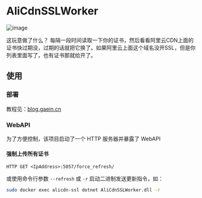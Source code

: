 # AliCdnSSLWorker

![image](https://github.com/nidbCN/AliCdnSSLWorker/assets/36162655/cb36b8b9-063e-44a8-bd6c-02d312f1e5e9)

这玩意做了什么？
每隔一段时间读取一下你的证书，然后看看阿里云CDN上面的证书快过期没，过期的话就把它换了。如果阿里云上面这个域名没开SSL，但是你列表里面写了，也有证书那就给开了。

## 使用

### 部署

教程见：[blog.gaein.cn](https://blog.gaein.cn/passages/auto-deploy-cert-to-alicdn/)

### WebAPI

为了方便控制，该项目启动了一个 HTTP 服务器并暴露了 WebAPI

#### 强制上传所有证书

```
HTTP GET <IpAddress>:5057/force_refresh/
```

或使用命令行参数 `--refresh` 或 `-r` 启动二进制发送更新指令，如：

```bash
sudo docker exec alicdn-ssl dotnet AliCdnSSLWorker.dll -r
```
